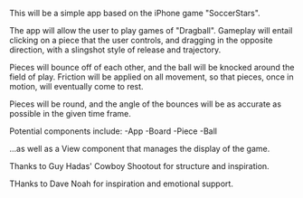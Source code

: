 This will be a simple app based on the iPhone game "SoccerStars".

The app will allow the user to play games of "Dragball". Gameplay will entail clicking on a piece that the user controls, and dragging in the opposite direction, with a slingshot style of release and trajectory.

Pieces will bounce off of each other, and the ball will be knocked around the field of play. Friction will be applied on all movement, so that pieces, once in motion, will eventually come to rest.

Pieces will be round, and the angle of the bounces will be as accurate as possible in the given time frame.

Potential components include:
-App
-Board
-Piece
-Ball

...as well as a View component that manages the display of the game.

Thanks to Guy Hadas' Cowboy Shootout for structure and inspiration.

THanks to Dave Noah for inspiration and emotional support.
